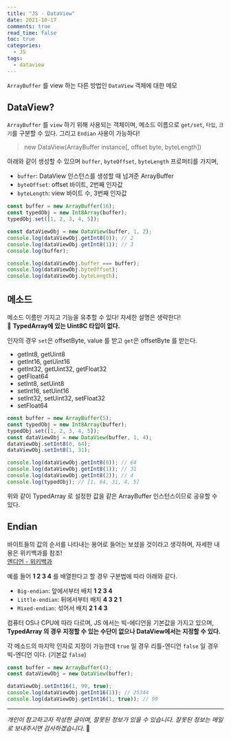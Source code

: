 ```yaml
---
title: "JS - DataView"
date: 2021-10-17
comments: true
read_time: false
toc: true
categories:
  - JS
tags:
  - dataview
---
```


`ArrayBuffer` 를 view 하는 다른 방법인 `DataView` 객체에 대한 메모

## DataView?

`ArrayBuffer` 를 `view` 하기 위해 사용되는 객체이며, 메소드 이름으로 `get/set`, `타입`, `크기`를 구분할 수 있다. 그리고 `Endian` 사용이 가능하다!

> new DataView(ArrayBuffer instance[, offset byte, byteLength])

아래와 같이 생성할 수 있으며 `buffer`, `byteOffset`, `byteLength` 프로퍼티를 가지며,

- `buffer`: DataView 인스턴스를 생성할 때 넘겨준 ArrayBuffer
- `byteOffset`: offset 바이트, 2번째 인자값
- `byteLength`: view 바이트 수, 3번째 인자값

```js
const buffer = new ArrayBuffer(16);
const typedObj = new Int8Array(buffer);
typedObj.set([1, 2, 3, 4, 5]);

const dataViewObj = new DataView(buffer, 1, 2);
console.log(dataViewObj.getInt8(0)); // 2
console.log(dataViewObj.getInt8(1)); // 3
console.log(buffer);

console.log(dataViewObj.buffer === buffer);
console.log(dataViewObj.byteOffset);
console.log(dataViewObj.byteLength);
```

## 메소드

메소드 이름만 가지고 기능을 유추할 수 있다! 자세한 설명은 생략한다!  
👺 **TypedArray에 있는 Uint8C 타입이 없다.**

인자의 경우 `set`은 offsetByte, value 를 받고 `get`은 offsetByte 를 받는다.

- getInt8, getUint8
- getInt16, getUint16
- getInt32, getUint32, getFloat32
- getFloat64
- setInt8, setUint8
- setInt16, setUint16
- setInt32, setUint32, setFloat32
- setFloat64

```js
const buffer = new ArrayBuffer(5);
const typedObj = new Int8Array(buffer);
typedObj.set([1, 2, 3, 4, 5]);
const dataViewObj = new DataView(buffer, 1, 4);
dataViewObj.setInt8(0, 64);
dataViewObj.setInt8(1, 31);

console.log(dataViewObj.getInt8(0)); // 64
console.log(dataViewObj.getInt8(1)); // 31
console.log(dataViewObj.getInt8(2)); // 4
console.log(typedObj); // [1, 64, 31, 4, 5]
```

위와 같이 TypedArray 로 설정한 값을 같은 ArrayBuffer 인스턴스이므로 공유할 수 있다.

## Endian

바이트들의 값의 순서를 나타내는 용어로 들어는 보셨을 것이라고 생각하며, 자세한 내용은 위키백과를 참조!  
[엔디언 - 위키백과](https://ko.wikipedia.org/wiki/%EC%97%94%EB%94%94%EC%96%B8)

예를 들어 **1 2 3 4** 를 배열한다고 할 경우 구분법에 따라 아래와 같다.

- `Big-endian`: 앞에서부터 배치 **1 2 3 4**
- `Little-endian`: 뒤에서부터 배치 **4 3 2 1**
- `Mixed-endian`: 섞어서 배치 **2 1 4 3**

컴퓨터 OS나 CPU에 따라 다르며, JS 에서는 빅-에디언을 기본값을 가지고 있으며, **TypedArray 의 경우 지정할 수 있는 수단이 없으나 DataView에서는 지정할 수 있다.**

각 메소드의 마지막 인자로 지정이 가능한데 `true` 일 경우 리틀-엔디언 `false` 일 경우 빅-엔디언 이다. (기본값 `false`)

```js
const buffer = new ArrayBuffer(4);
const dataViewObj = new DataView(buffer);

dataViewObj.setInt16(1, 99, true);
console.log(dataViewObj.getInt16(1)); // 25344
console.log(dataViewObj.getInt16(1, true)); // 99
```

<hr/>

_개인이 참고하고자 작성한 글이며, 잘못된 정보가 있을 수 있습니다. 잘못된 정보는 메일로 보내주시면 감사하겠습니다._ 🙏

